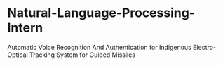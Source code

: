 # Natural-Language-Processing-Intern
Automatic Voice Recognition And Authentication for Indigenous Electro-Optical Tracking System for Guided Missiles
